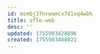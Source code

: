 ```yaml
---
id: msmbj37nrwamcx7d1xq4wbh
title: sflo-web
desc: ''
updated: 1755903428896
created: 1755903408021
---
```

